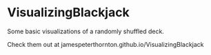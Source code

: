 VisualizingBlackjack
====================

Some basic visualizations of a randomly shuffled deck.

Check them out at jamespeterthornton.github.io/VisualizingBlackjack
